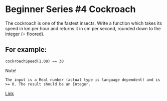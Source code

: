 # Beginner Series #4 Cockroach

The cockroach is one of the fastest insects. Write a function which takes its speed in km per hour and returns it in cm per second, rounded down to the integer (= floored).

## For example:

    cockroachSpeed(1.08) == 30

Note!

    The input is a Real number (actual type is language dependent) and is >= 0. The result should be an Integer.

[Link](https://www.codewars.com/kata/55fab1ffda3e2e44f00000c6/train/javascript)